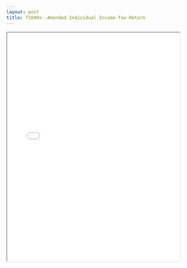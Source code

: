 ```yaml
---
layout: post
title: f1040x--Amended-Individual-Income-Tax-Return
---
```


<div class="pdf-container">
<iframe src="/ea//_pdf-2-md/f1040x--Amended-Individual-Income-Tax-Return.pdf" height="600" width="90%" allowFullScreen="true"></iframe>
</div>

